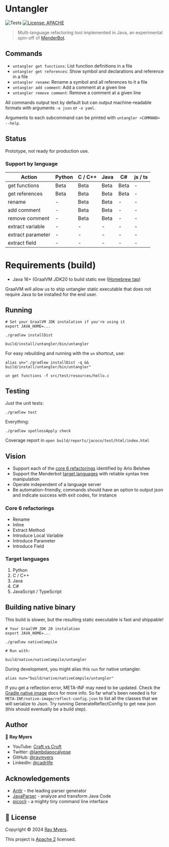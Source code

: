 # Untangler
![Tests](https://github.com/craftvscruft/untangler/actions/workflows/ci.yml/badge.svg?branch=main)
[![License: APACHE](https://img.shields.io/github/license/craftvscruft/untangler)](https://github.com/craftvscruft/untangler/blob/main/LICENSE)

> Multi-language refactoring tool implemented in Java, an experimental spin-off
of [MenderBot](https://github.com/craftvscruft/menderbot).

## Commands

* `untangler get functions`: List function definitions in a file
* `untangler get references`: Show symbol and declarations and reference in a file
* `untangler rename`: Rename a symbol and all references to it a file
* `untangler add comment`: Add a comment at a given line
* `untangler remove comment`: Remove a comment at a given line

All commands output text by default but can output machine-readable formats with arguments `-o json` or `-o yaml`.

Arguments to each subcommand can be printed with `untangler <COMMAND> --help`.


## Status

Prototype, not ready for production use.

### Support by language

| Action            | Python | C / C++ | Java | C#   | js / ts |
|-------------------|--------|---------|------|------|---------|
| get functions     | Beta   | Beta    | Beta | Beta | -       |
| get references    | Beta   | Beta    | Beta | Beta | -       |
| rename            | -      | Beta    | Beta | -    | -       |
| add comment       | -      | Beta    | Beta | -    | -       |
| remove comment    | -      | Beta    | Beta | -    | -       |
| extract variable  | -      | -       | -    | -    | -       |
| extract parameter | -      | -       | -    | -    | -       |
| extract field     | -      | -       | -    | -    | -       |

# Requirements (build)

* Java 16+ (GraalVM JDK20 to build static exe ([Homebrew tap](https://github.com/graalvm/homebrew-tap))

GraalVM will allow us to ship untangler static executable that does not require Java to be installed for the end
user.

## Running

```
# Set your GraalVM JDK instalation if you're using it
export JAVA_HOME=...

./gradlew installDist

build/install/untangler/bin/untangler
```

For easy rebuilding and running with the `un` shortcut, use:

```
alias un="./gradlew installDist -q && build/install/untangler/bin/untangler"

un get functions -f src/test/resources/hello.c
```

## Testing

Just the unit tests:

```
./gradlew test
```

Everything:

```
./gradlew spotlessApply check
```

Coverage report in `open build/reports/jacoco/test/html/index.html`

## Vision

* Support each of the [core 6 refactorings](https://arlobelshee.com/the-core-6-refactorings) identified by Arlo Belshee
* Support the Menderbot [target languages](https://github.com/craftvscruft/menderbot/issues/5) with reliable syntax tree manipulation
* Operate independent of a language server
* Be automation-friendly,  commands should have an option to output json and indicate success with exit codes, for instance

### Core 6 refactorings

* Rename
* Inline
* Extract Method
* Introduce Local Variable
* Introduce Parameter
* Introduce Field

### Target languages

1. Python
2. C / C++
3. Java
4. C#
5. JavaScript / TypeScript

## Building native binary

This build is slower, but the resulting static executable is fast and shippable!
```
# Your GraalVM JDK 20 instalation
export JAVA_HOME=...

./gradlew nativeCompile

# Run with:

build/native/nativeCompile/untangler
```

During development, you might alias this `nun` for native untangler.
```
alias nun="build/native/nativeCompile/untangler"
```

If you get a reflection error, META-INF may need to be updated.
Check the [Gradle native image](https://graalvm.github.io/native-build-tools/latest/gradle-plugin.html#agent-support) docs for more info.
So far what's been needed is for `META-INF/native-image/reflect-config.json` to list all the classes that we will serialize to Json.
Try running GenerateReflectConfig to get new json (this should eventually be a build step).

## Author

👤 **Ray Myers**

* YouTube: [Craft vs Cruft](https://www.youtube.com/channel/UC4nEbAo5xFsOZDk2v0RIGHA)
* Twitter: [@lambdapocalypse](https://twitter.com/lambdapocalypse)
* GitHub: [@raymyers](https://github.com/raymyers)
* LinkedIn: [@cadrlife](https://linkedin.com/in/cadrlife)

## Acknowledgements

* [Antlr](https://www.antlr.org/) - the leading parser generator
* [JavaParser](https://javaparser.org) - analyze and transform Java Code
* [picocli](https://picocli.info/) - a mighty tiny command line interface

## 📝 License

Copyright © 2024 [Ray Myers](https://github.com/raymyers).

This project is [Apache 2](https://www.apache.org/licenses/LICENSE-2.0) licensed.
